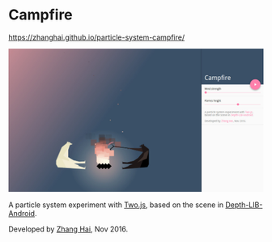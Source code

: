 # Campfire

https://zhanghai.github.io/particle-system-campfire/

![Screenshot](art/screenshot.jpg)

A particle system experiment with [Two.js](https://two.js.org/), based on the scene in [Depth-LIB-Android](https://github.com/danielzeller/Depth-LIB-Android-).

Developed by [Zhang Hai](http://www.zhanghai.me/), Nov 2016.
